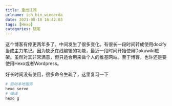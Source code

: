 ```yaml
---
title: 重出江湖
urlname: ich_bin_wiederda
date: 2021-08-18 16:42:03
tags: [Hexo]
categories: 随笔
---
```




这个博客有停更两年多了。中间发生了很多变化。有很长一段时间转成使用docify当成主力笔记。因为缺乏在线编辑的功能，最近一段时间开始使用Dokuwiki框架。虽然对其非常满意，但只适合用来做个人的维基网站。至于博客，也许还是要使用Hexo或者Wordpress。



好长时间没有使用，很多命令生疏了，这里复习一下

```bash
# 启动本地服务
hexo serve
# 编译
hexo g 
```



